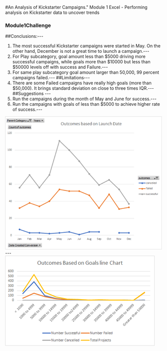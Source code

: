 #An Analysis of Kickstarter Campaigns."
Module 1 Excel - Performing analysis on Kickstarter data to uncover trends
### Module1Challenge
##Conclusions:---
1. The most successful Kickstarter campaigns were started in May. On the other hand, December is not a great time to launch a campaign.---
2. For Play subcategory, goal amount less than $5000 driving more successful campaigns, while goals more than $10000 but less than $50000 levels off with success and Failure.---
3. For same play subcategory goal amount larger than 50,000, 99 percent campaigns failed.---
##Limitations---
1. There are some Failed campaigns have really high goals (more than $50,000). It brings standard deviation on close to three times IQR.---
##Suggestions ---
1. Run the campaigns during the month of May and June for success.---
2. Run the campaigns with goals of less than $5000 to achieve higher rate of success.---

![outcomesbasedonLaunchDate.png](outcomesbasedonLaunchDate.png)---
![outcomebasedongoalslinechart.png](outcomebasedongoalslinechart.png)
